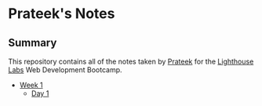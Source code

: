 # Prateek's Notes

## Summary 

This repository contains all of the notes taken by [Prateek](https://github.com/prateek-diwedi/) for the [Lighthouse Labs](https://www.lighthouselabs.ca/) Web Development Bootcamp.

* [Week 1](https://github.com/prateek-diwedi/lighthouse-web-notes/tree/master/Week_1)
  * [Day 1](https://github.com/prateek-diwedi/lighthouse-web-notes/tree/master/Week_1/Day_1)

